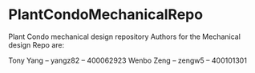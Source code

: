 # PlantCondoMechanicalRepo
Plant Condo mechanical design repository
Authors for the Mechanical design Repo are:

Tony Yang – yangz82 – 400062923
Wenbo Zeng – zengw5 – 400101301
